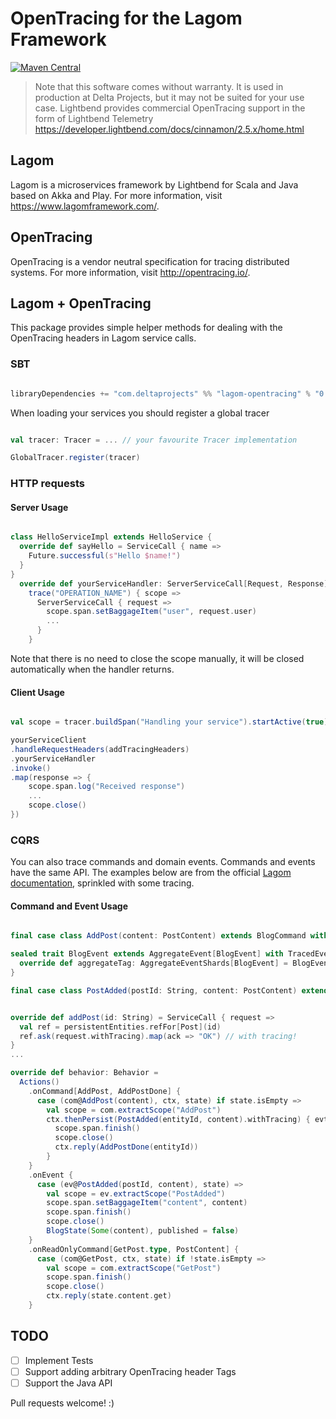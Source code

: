 # OpenTracing for the Lagom Framework
[![Maven Central](https://maven-badges.herokuapp.com/maven-central/com.deltaprojects/lagom-opentracing_2.11/badge.svg)](https://maven-badges.herokuapp.com/maven-central/com.deltaprojects/lagom-opentracing)

> Note that this software comes without warranty. It is used in production at Delta Projects, but it may not be suited for your use case.
> Lightbend provides commercial OpenTracing support in the form of Lightbend Telemetry https://developer.lightbend.com/docs/cinnamon/2.5.x/home.html

## Lagom

Lagom is a microservices framework by Lightbend for Scala and Java based on Akka and Play. For more information, visit https://www.lagomframework.com/.

## OpenTracing

OpenTracing is a vendor neutral specification for tracing distributed systems. For more information, visit http://opentracing.io/.

## Lagom + OpenTracing

This package provides simple helper methods for dealing with the OpenTracing headers in Lagom service calls.

### SBT

```sbt

libraryDependencies += "com.deltaprojects" %% "lagom-opentracing" % "0.1.0"

```

When loading your services you should register a global tracer
```scala

val tracer: Tracer = ... // your favourite Tracer implementation

GlobalTracer.register(tracer)

```

### HTTP requests
#### Server Usage
```scala

class HelloServiceImpl extends HelloService {
  override def sayHello = ServiceCall { name =>
    Future.successful(s"Hello $name!")
  }
}
  override def yourServiceHandler: ServerServiceCall[Request, Response] =
    trace("OPERATION_NAME") { scope =>
      ServerServiceCall { request =>
        scope.span.setBaggageItem("user", request.user)
        ...
      }
    }

```

Note that there is no need to close the scope manually, it will be closed automatically when the handler returns.

#### Client Usage

```scala

val scope = tracer.buildSpan("Handling your service").startActive(true)

yourServiceClient
.handleRequestHeaders(addTracingHeaders)
.yourServiceHandler
.invoke()
.map(response => {
    scope.span.log("Received response")
    ...
    scope.close()
})

```

### CQRS

You can also trace commands and domain events. Commands and events have the same API. The examples below are from the official [Lagom documentation](https://www.lagomframework.com/documentation/1.4.x/scala/Home.html), sprinkled with some tracing.

#### Command and Event Usage

```scala

final case class AddPost(content: PostContent) extends BlogCommand with TracedCommand with ReplyType[AddPostDone]

sealed trait BlogEvent extends AggregateEvent[BlogEvent] with TracedEvent[BlogEvent] {
  override def aggregateTag: AggregateEventShards[BlogEvent] = BlogEvent.Tag
}

final case class PostAdded(postId: String, content: PostContent) extends BlogEvent


override def addPost(id: String) = ServiceCall { request =>
  val ref = persistentEntities.refFor[Post](id)
  ref.ask(request.withTracing).map(ack => "OK") // with tracing!
}
...

override def behavior: Behavior =
  Actions()
    .onCommand[AddPost, AddPostDone] {
      case (com@AddPost(content), ctx, state) if state.isEmpty =>
        val scope = com.extractScope("AddPost")
        ctx.thenPersist(PostAdded(entityId, content).withTracing) { evt => // with more tracing!
          scope.span.finish()
          scope.close()
          ctx.reply(AddPostDone(entityId))
        }
    }
    .onEvent {
      case (ev@PostAdded(postId, content), state) =>
        val scope = ev.extractScope("PostAdded")
        scope.span.setBaggageItem("content", content)
        scope.span.finish()
        scope.close()
        BlogState(Some(content), published = false)
    }
    .onReadOnlyCommand[GetPost.type, PostContent] {
      case (com@GetPost, ctx, state) if !state.isEmpty =>
        val scope = com.extractScope("GetPost")
        scope.span.finish()
        scope.close()
        ctx.reply(state.content.get)
    }

```

## TODO
- [ ] Implement Tests
- [ ] Support adding arbitrary OpenTracing header Tags
- [ ] Support the Java API

Pull requests welcome! :)